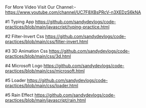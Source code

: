 For More Video
Visit Our Channel:- https://www.youtube.com/channel/UC7F8XBsPRcV-n3XEDzS6kNA

#1 Typing App
https://github.com/sandydevlogs/code-practices/blob/main/javascript/typing-practice.html

#2 Filter-Invert Css
https://github.com/sandydevlogs/code-practices/blob/main/css/filter-invert.html

#3 3D Animation Css
https://github.com/sandydevlogs/code-practices/blob/main/css/3d.html

#4 Microsoft Logo
https://github.com/sandydevlogs/code-practices/blob/main/css/microsoft.html

#5 Loader
https://github.com/sandydevlogs/code-practices/blob/main/css/loader.html

#5 Rain Effect
https://github.com/sandydevlogs/code-practices/blob/main/javascript/rain.html
